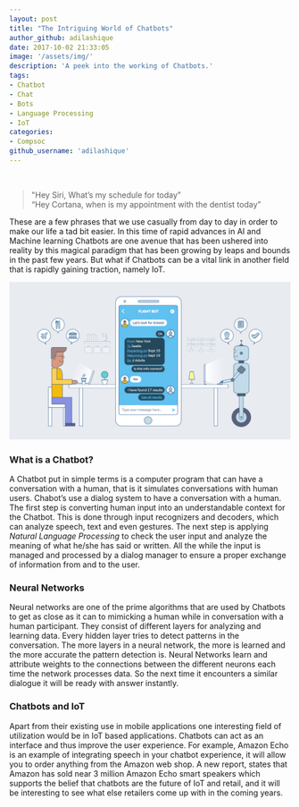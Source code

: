```yaml
---
layout: post
title: "The Intriguing World of Chatbots"
author_github: adilashique
date: 2017-10-02 21:33:05
image: '/assets/img/'
description: 'A peek into the working of Chatbots.'
tags:
- Chatbot
- Chat
- Bots
- Language Processing
- IoT
categories:
- Compsoc
github_username: 'adilashique'
---
```

﻿
>"Hey Siri, What’s my schedule for today”  
>“Hey Cortana, when is my appointment with the dentist today”

These are a few phrases that we use casually from day to day in order to make our life a tad bit easier.  In this time of rapid advances in AI and Machine learning Chatbots are one avenue that has been ushered into reality by this magical paradigm that has been growing by leaps and bounds in the past few years. But what if Chatbots can be a vital link in another field that is rapidly gaining traction, namely IoT.

![chatbot](/blog/assets/img/chatbots/1.png)

### What is a Chatbot?

A Chatbot put in simple terms is a computer program that can have a conversation with a human, that is it simulates conversations with human users. Chabot’s use a dialog system to have a conversation with a human.  
The first step is converting human input into an understandable context for the Chatbot. This is done through input recognizers and decoders, which can analyze speech, text and even gestures. The next step is applying *Natural Language Processing* to check the user input and analyze the meaning of what he/she has said or written. All the while the input is managed and processed by a dialog manager to ensure a proper exchange of information from and to the user.

### Neural Networks

Neural networks are one of the prime algorithms that are used by Chatbots to get as close as it can to mimicking a human while in conversation with a human participant. They consist of different layers for analyzing and learning data. Every hidden layer tries to detect patterns in the conversation. The more layers in a neural network, the more is learned and the more accurate the pattern detection is. Neural Networks learn and attribute weights to the connections between the different neurons each time the network processes data.  So the next time it encounters a similar dialogue it will be ready with answer instantly.

### Chatbots and IoT

Apart from their existing use in mobile applications one interesting field of utilization would be in IoT based applications. Chatbots can act as an interface and thus improve the user experience. For example,  Amazon Echo is an example of integrating speech in your chatbot experience, it will allow you to order anything from the Amazon web shop. A new report, states that Amazon has sold near 3 million Amazon Echo smart speakers which supports the belief that chatbots are the future of IoT and retail, and it will be interesting to see what else retailers come up with in the coming years.
